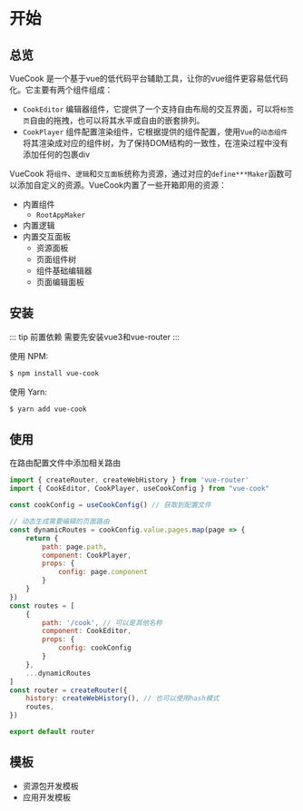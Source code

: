 # 开始

## 总览

VueCook 是一个基于vue的低代码平台辅助工具，让你的vue组件更容易低代码化。它主要有两个组件组成：

- `CookEditor` 编辑器组件，它提供了一个支持自由布局的交互界面，可以将`标签页`自由的拖拽，也可以将其水平或自由的嵌套排列。
- `CookPlayer` 组件配置渲染组件，它根据提供的组件配置，使用`Vue`的`动态组件`将其渲染成对应的组件树，为了保持DOM结构的一致性，在渲染过程中没有添加任何的包裹div

VueCook 将`组件`、`逻辑`和`交互面板`统称为资源，通过对应的`define***Maker`函数可以添加自定义的资源。VueCook内置了一些开箱即用的资源：
- 内置组件
  - `RootAppMaker`
- 内置逻辑
- 内置交互面板
  - 资源面板
  - 页面组件树
  - 组件基础编辑器
  - 页面编辑面板
 
## 安装

::: tip 前置依赖
需要先安装vue3和vue-router
:::

使用 NPM:

```bash
$ npm install vue-cook
```

使用 Yarn:

```bash
$ yarn add vue-cook
```

## 使用

在路由配置文件中添加相关路由

```js
import { createRouter, createWebHistory } from 'vue-router'
import { CookEditor, CookPlayer, useCookConfig } from "vue-cook"

const cookConfig = useCookConfig() // 获取到配置文件

// 动态生成需要编辑的页面路由
const dynamicRoutes = cookConfig.value.pages.map(page => {
    return {
        path: page.path,
        component: CookPlayer,
        props: {
            config: page.component
        }
    }
})
const routes = [
    {
        path: '/cook', // 可以是其他名称
        component: CookEditor,
        props: {
            config: cookConfig
        }
    },
    ...dynamicRoutes
]
const router = createRouter({
    history: createWebHistory(), // 也可以使用hash模式
    routes, 
})

export default router
```
## 模板

- 资源包开发模板
- 应用开发模板


